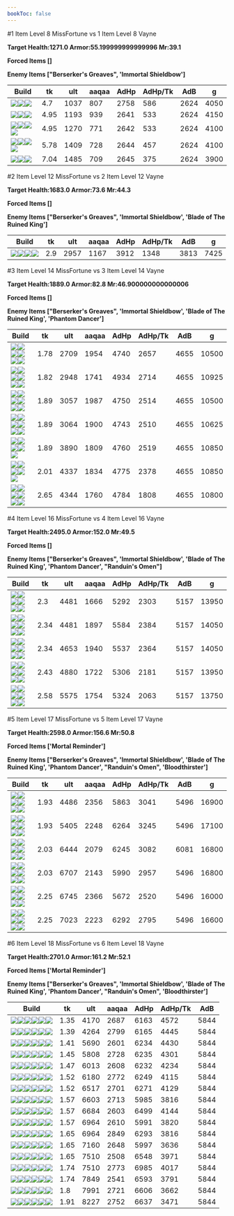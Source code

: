 ```yaml
---
bookToc: false
---
```


#1 Item Level 8 MissFortune vs 1 Item Level 8 Vayne

**Target Health:1271.0 Armor:55.199999999999996 Mr:39.1**


**Forced Items []**


**Enemy Items ["Berserker's Greaves", 'Immortal Shieldbow']**




Build | tk | ult | aaqaa | AdHp | AdHp/Tk | AdB | g
-|-|-|-|-|-|-|-
![](/item/3153.png)![](/item/1001.png)![](/item/1055.png)|4.7|1037|807|2758|586|2624|4050
![](/item/6671.png)![](/item/1001.png)![](/item/1055.png)|4.95|1193|939|2641|533|2624|4150
![](/item/3095.png)![](/item/1001.png)![](/item/1055.png)![](/item/1036.png)|4.95|1270|771|2642|533|2624|4100
![](/item/6676.png)![](/item/1001.png)![](/item/1055.png)![](/item/1036.png)|5.78|1409|728|2644|457|2624|4100
![](/item/3142.png)![](/item/1055.png)![](/item/1036.png)|7.04|1485|709|2645|375|2624|3900




























































#2 Item Level 12 MissFortune vs 2 Item Level 12 Vayne

**Target Health:1683.0 Armor:73.6 Mr:44.3**


**Forced Items []**


**Enemy Items ["Berserker's Greaves", 'Immortal Shieldbow', 'Blade of The Ruined King']**




Build | tk | ult | aaqaa | AdHp | AdHp/Tk | AdB | g
-|-|-|-|-|-|-|-
![](/item/6676.png)![](/item/3142.png)![](/item/1055.png)![](/item/1037.png)|2.9|2957|1167|3912|1348|3813|7425




























































#3 Item Level 14 MissFortune vs 3 Item Level 14 Vayne

**Target Health:1889.0 Armor:82.8 Mr:46.900000000000006**


**Forced Items []**


**Enemy Items ["Berserker's Greaves", 'Immortal Shieldbow', 'Blade of The Ruined King', 'Phantom Dancer']**




Build | tk | ult | aaqaa | AdHp | AdHp/Tk | AdB | g
-|-|-|-|-|-|-|-
![](/item/6671.png)![](/item/3033.png)![](/item/3095.png)![](/item/1001.png)![](/item/1055.png)![](/item/1036.png)|1.78|2709|1954|4740|2657|4655|10500
![](/item/3153.png)![](/item/3033.png)![](/item/6676.png)![](/item/1001.png)![](/item/1055.png)![](/item/1037.png)|1.82|2948|1741|4934|2714|4655|10925
![](/item/6671.png)![](/item/3033.png)![](/item/6676.png)![](/item/1001.png)![](/item/1055.png)![](/item/1036.png)|1.89|3057|1987|4750|2514|4655|10500
![](/item/6671.png)![](/item/6676.png)![](/item/6695.png)![](/item/1001.png)![](/item/1055.png)![](/item/1037.png)|1.89|3064|1900|4743|2510|4655|10625
![](/item/3095.png)![](/item/3033.png)![](/item/3142.png)![](/item/1055.png)![](/item/1038.png)|1.89|3890|1809|4760|2519|4655|10850
![](/item/6676.png)![](/item/3142.png)![](/item/3033.png)![](/item/1055.png)![](/item/1038.png)|2.01|4337|1834|4775|2378|4655|10850
![](/item/6676.png)![](/item/3142.png)![](/item/6695.png)![](/item/1055.png)![](/item/1038.png)![](/item/1036.png)|2.65|4344|1760|4784|1808|4655|10800




























































#4 Item Level 16 MissFortune vs 4 Item Level 16 Vayne

**Target Health:2495.0 Armor:152.0 Mr:49.5**


**Forced Items []**


**Enemy Items ["Berserker's Greaves", 'Immortal Shieldbow', 'Blade of The Ruined King', 'Phantom Dancer', "Randuin's Omen"]**




Build | tk | ult | aaqaa | AdHp | AdHp/Tk | AdB | g
-|-|-|-|-|-|-|-
![](/item/3142.png)![](/item/3033.png)![](/item/3091.png)![](/item/6696.png)![](/item/1038.png)![](/item/1036.png)|2.3|4481|1666|5292|2303|5157|13950
![](/item/3153.png)![](/item/3033.png)![](/item/6696.png)![](/item/3142.png)![](/item/1038.png)![](/item/1036.png)|2.34|4481|1897|5584|2384|5157|14050
![](/item/3153.png)![](/item/3033.png)![](/item/6676.png)![](/item/3142.png)![](/item/1038.png)![](/item/1036.png)|2.34|4653|1940|5537|2364|5157|14050
![](/item/6676.png)![](/item/3142.png)![](/item/3095.png)![](/item/6694.png)![](/item/1038.png)![](/item/1036.png)|2.43|4880|1722|5306|2181|5157|13950
![](/item/6676.png)![](/item/3142.png)![](/item/3033.png)![](/item/6696.png)![](/item/1038.png)![](/item/1036.png)|2.58|5575|1754|5324|2063|5157|13750




























































#5 Item Level 17 MissFortune vs 5 Item Level 17 Vayne

**Target Health:2598.0 Armor:156.6 Mr:50.8**


**Forced Items ['Mortal Reminder']**


**Enemy Items ["Berserker's Greaves", 'Immortal Shieldbow', 'Blade of The Ruined King', 'Phantom Dancer', "Randuin's Omen", 'Bloodthirster']**




Build | tk | ult | aaqaa | AdHp | AdHp/Tk | AdB | g
-|-|-|-|-|-|-|-
![](/item/3095.png)![](/item/3033.png)![](/item/3142.png)![](/item/3091.png)![](/item/3153.png)![](/item/1038.png)|1.93|4486|2356|5863|3041|5496|16900
![](/item/3153.png)![](/item/3033.png)![](/item/6696.png)![](/item/3142.png)![](/item/3074.png)![](/item/1038.png)|1.93|5405|2248|6264|3245|5496|17100
![](/item/6676.png)![](/item/3142.png)![](/item/3033.png)![](/item/6696.png)![](/item/3161.png)![](/item/1038.png)|2.03|6444|2079|6245|3082|6081|16800
![](/item/6676.png)![](/item/3142.png)![](/item/3033.png)![](/item/6696.png)![](/item/3074.png)![](/item/1038.png)|2.03|6707|2143|5990|2957|5496|16800
![](/item/6676.png)![](/item/3142.png)![](/item/3033.png)![](/item/6696.png)![](/item/6695.png)![](/item/1038.png)|2.25|6745|2366|5672|2520|5496|16000
![](/item/6676.png)![](/item/3142.png)![](/item/3033.png)![](/item/6696.png)![](/item/3072.png)![](/item/1038.png)|2.25|7023|2223|6292|2795|5496|16600




























































#6 Item Level 18 MissFortune vs 6 Item Level 18 Vayne

**Target Health:2701.0 Armor:161.2 Mr:52.1**


**Forced Items ['Mortal Reminder']**


**Enemy Items ["Berserker's Greaves", 'Immortal Shieldbow', 'Blade of The Ruined King', 'Phantom Dancer', "Randuin's Omen", 'Bloodthirster']**




Build | tk | ult | aaqaa | AdHp | AdHp/Tk | AdB
-|-|-|-|-|-|-
![](/item/3153.png)![](/item/3033.png)![](/item/6676.png)![](/item/3087.png)![](/item/3091.png)![](/item/6671.png)|1.35|4170|2687|6163|4572|5844
![](/item/6671.png)![](/item/3033.png)![](/item/3095.png)![](/item/3091.png)![](/item/3153.png)![](/item/6676.png)|1.39|4264|2799|6165|4445|5844
![](/item/3153.png)![](/item/3033.png)![](/item/6676.png)![](/item/3142.png)![](/item/3087.png)![](/item/3091.png)|1.41|5690|2601|6234|4430|5844
![](/item/3095.png)![](/item/3033.png)![](/item/3142.png)![](/item/3091.png)![](/item/3153.png)![](/item/6676.png)|1.45|5808|2728|6235|4301|5844
![](/item/3153.png)![](/item/3033.png)![](/item/6676.png)![](/item/3142.png)![](/item/3115.png)![](/item/6695.png)|1.47|6013|2608|6232|4234|5844
![](/item/3153.png)![](/item/3033.png)![](/item/6676.png)![](/item/3142.png)![](/item/3091.png)![](/item/6695.png)|1.52|6180|2772|6249|4115|5844
![](/item/3142.png)![](/item/3033.png)![](/item/3091.png)![](/item/6696.png)![](/item/3153.png)![](/item/6676.png)|1.52|6517|2701|6271|4129|5844
![](/item/3095.png)![](/item/3033.png)![](/item/3142.png)![](/item/3091.png)![](/item/6676.png)![](/item/6695.png)|1.57|6603|2713|5985|3816|5844
![](/item/3095.png)![](/item/3033.png)![](/item/3142.png)![](/item/3072.png)![](/item/3091.png)![](/item/6676.png)|1.57|6684|2603|6499|4144|5844
![](/item/3142.png)![](/item/3033.png)![](/item/3091.png)![](/item/6696.png)![](/item/3095.png)![](/item/6676.png)|1.57|6964|2610|5991|3820|5844
![](/item/3153.png)![](/item/3033.png)![](/item/6696.png)![](/item/3142.png)![](/item/3095.png)![](/item/6676.png)|1.65|6964|2849|6293|3816|5844
![](/item/6676.png)![](/item/3142.png)![](/item/3033.png)![](/item/6696.png)![](/item/6695.png)![](/item/3091.png)|1.65|7160|2648|5997|3636|5844
![](/item/6676.png)![](/item/3142.png)![](/item/3033.png)![](/item/6696.png)![](/item/3072.png)![](/item/3091.png)|1.65|7510|2508|6548|3971|5844
![](/item/6676.png)![](/item/3142.png)![](/item/3033.png)![](/item/6696.png)![](/item/3072.png)![](/item/3153.png)|1.74|7510|2773|6985|4017|5844
![](/item/6676.png)![](/item/3142.png)![](/item/3033.png)![](/item/6696.png)![](/item/3072.png)![](/item/3087.png)|1.74|7849|2541|6593|3791|5844
![](/item/6676.png)![](/item/3142.png)![](/item/3033.png)![](/item/6696.png)![](/item/3072.png)![](/item/3095.png)|1.8|7991|2721|6606|3662|5844
![](/item/6676.png)![](/item/3142.png)![](/item/3033.png)![](/item/6696.png)![](/item/6695.png)![](/item/3072.png)|1.91|8227|2752|6637|3471|5844




























































